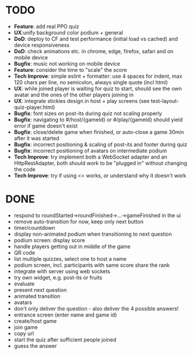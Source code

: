 # TODO
- **Feature**: add real PPO quiz
- **UX**:unify background color podium + general
- **DoD**: deploy to CF and test performance (initial load vs cached) and device responsiveness
- **DoD**: check animations etc. in chrome, edge, firefox, safari and on mobile device
- **Bugfix**: music not working on mobile device
- **Feature**: consider the time to "scale" the score
- **Tech Improve**: simple eslint + formatter: use 4 spaces for indent, max 120 chars per line, no semicolon, always single quote (incl html)
- **UX**: while joined player is waiting for quiz to start, should see the own avatar and the ones of the other players joining in
- **UX**: integrate stickies design in host + play screens (see test-layout-quiz-player.html)
- **Bugfix**: font sizes on post-its during quiz not scaling properly
- **Bugfix**: navigating to #/host/{gameId} or #/play/{gameId} should yield error if game doesn't exist
- **Bugfix**: close/delete game when finished, or auto-close a game 30min after it was started
- **Bugfix**: incorrect positioning & scaling of post-its and footer during quiz
- **Bugfix**: incorrect positioning of avatars on intermediate podium
- **Tech Improve**: try implement both a WebSocket adapter and an HttpRestAdapter, both should work to be "plugged in" without changing the code
- **Tech Improve**: try if using <> works, or understand why it doesn't work

# DONE
- respond to roundStarted->roundFinished->...->gameFinished in the ui
- remove auto-transition for now, keep only next button
- timer/countdown
- display non-animated podium when transitioning to next question
- podium screen: display score
- handle players getting out in middle of the game
- QR code
- list multiple quizzes, select one to host a name
- podium screen, incl. participants with same score share the rank
- integrate with server using web sockets
- try own widget, e.g. post-its or fruits
- evaluate
- present next question
- animated transition
- avatars
- don't only deliver the question - also deliver the 4 possible answers!
- entrance screen (enter name and game id)
- create/host game
- join game
- copy url
- start the quiz after sufficient people joined
- guess the answer
